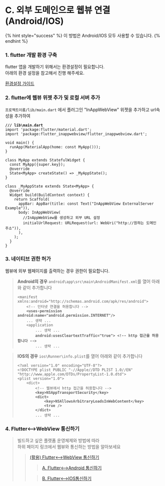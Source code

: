 # C. 외부 도메인으로 웹뷰 연결(Android/IOS)

{% hint style="success" %}
이 방법은 Android/IOS 모두 사용할 수 있습니다.
{% endhint %}

### 1. flutter 개발 환경 구축

flutter 앱을 개발하기 위해서는 환경설정이 필요합니다.\
아래의 환경 설정을 참고해서 진행 해주세요.

[환경설정 가이드](../../../08.-mobile-app/02.-flutter-hybrid/01..md)



### 2. flutter에 웹뷰 위젯 추가 및 로컬 서버 추가

`프로젝트이름/lib/main.dart` 에서 플러그인 "InAppWebView" 위젯을 추가하고 url속성을 추가하여&#x20;

<pre class="language-dart"><code class="lang-dart"><strong>/// lib\main.dart
</strong>import 'package:flutter/material.dart';
import 'package:flutter_inappwebview/flutter_inappwebview.dart';

void main() {
  runApp(MaterialApp(home: const MyApp()));
}

class MyApp extends StatefulWidget {
  const MyApp({super.key});
  @override
  State&#x3C;MyApp> createState() => _MyAppState();
}

class _MyAppState extends State&#x3C;MyApp> {
  @override
  Widget build(BuildContext context) {
    return Scaffold(
      appBar: AppBar(title: const Text("InAppWebView ExternalServer Example")),
      body: InAppWebView(
        //InAppWebView를 생성하고 외부 URL 설정
        initialUrlRequest: URLRequest(url: WebUri("http://원하는 도메인 주소")),
      ),
    );
  }
}
</code></pre>

### 3. 네이티브 권한 허가

웹뷰에 외부 웹페이지를 출력하는 경우 권한이 필요합니다.

> **Android의 경우** `android\app\src\main\AndroidManifest.xml`를 열어 아래와 같이 추가합니다
>
> <pre class="language-xml"><code class="lang-xml">&#x3C;manifest xmlns:android="http://schemas.android.com/apk/res/android">
>     &#x3C;!-- 인터넷 연결을 허용합니다 -->
> <strong>    &#x3C;uses-permission android:name="android.permission.INTERNET"/>
> </strong>    ... 생략 ...
>     &#x3C;application
>         ... 생략 ...
> <strong>        android:usesCleartextTraffic="true"> &#x3C;!-- http 접근을 허용합니다 -->
> </strong>        ... 생략 ...
> </code></pre>

> **IOS의 경우** `ios\Runner\info.plist`를 열어 아래와 같이 추가합니다
>
> <pre class="language-xml"><code class="lang-xml">&#x3C;?xml version="1.0" encoding="UTF-8"?>
> &#x3C;!DOCTYPE plist PUBLIC "-//Apple//DTD PLIST 1.0//EN" "http://www.apple.com/DTDs/PropertyList-1.0.dtd">
> &#x3C;plist version="1.0">
>     &#x3C;dict>
>         &#x3C;!-- 웹뷰에서 http 접근을 허용합니다 -->
> <strong>        &#x3C;key>NSAppTransportSecurity&#x3C;/key>
> </strong><strong>        &#x3C;dict>
> </strong><strong>            &#x3C;key>NSAllowsArbitraryLoadsInWebContent&#x3C;/key>
> </strong><strong>            &#x3C;true />
> </strong><strong>        &#x3C;/dict>
> </strong>        ... 생략 ...
> </code></pre>



### 4. Flutter<-->WebView 통신하기

> 빌드하고 싶은 플랫폼 운영체제와 방법에 따라\
> 하위 페이지 링크에서 웹뷰와  통신하는 방법을 알아보세요
>
> > [(활용) Flutter<-->WebView 통신하기](../../../08.-mobile-app/02.-flutter-hybrid/flutter-less-than-greater-than-webview/)
> >
> > > [A. Flutter<-->Android 통신하기](../../../08.-mobile-app/02.-flutter-hybrid/flutter-less-than-greater-than-webview/a.-flutter-less-than-greater-than-android.md)
> >
> > > [B. Flutter<-->IOS통신하기](../../../08.-mobile-app/02.-flutter-hybrid/flutter-less-than-greater-than-webview/b.-flutter-less-than-greater-than-ios.md)
